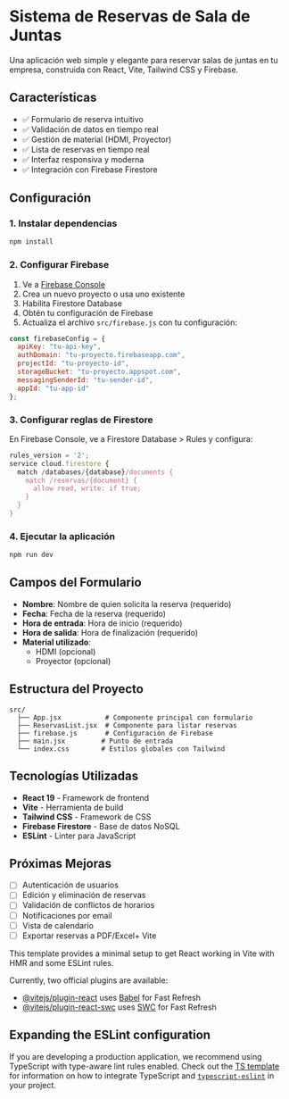 # Sistema de Reservas de Sala de Juntas

Una aplicación web simple y elegante para reservar salas de juntas en tu empresa, construida con React, Vite, Tailwind CSS y Firebase.

## Características

- ✅ Formulario de reserva intuitivo
- ✅ Validación de datos en tiempo real
- ✅ Gestión de material (HDMI, Proyector)
- ✅ Lista de reservas en tiempo real
- ✅ Interfaz responsiva y moderna
- ✅ Integración con Firebase Firestore

## Configuración

### 1. Instalar dependencias

```bash
npm install
```

### 2. Configurar Firebase

1. Ve a [Firebase Console](https://console.firebase.google.com/)
2. Crea un nuevo proyecto o usa uno existente
3. Habilita Firestore Database
4. Obtén tu configuración de Firebase
5. Actualiza el archivo `src/firebase.js` con tu configuración:

```javascript
const firebaseConfig = {
  apiKey: "tu-api-key",
  authDomain: "tu-proyecto.firebaseapp.com",
  projectId: "tu-proyecto-id",
  storageBucket: "tu-proyecto.appspot.com",
  messagingSenderId: "tu-sender-id",
  appId: "tu-app-id"
};
```

### 3. Configurar reglas de Firestore

En Firebase Console, ve a Firestore Database > Rules y configura:

```javascript
rules_version = '2';
service cloud.firestore {
  match /databases/{database}/documents {
    match /reservas/{document} {
      allow read, write: if true;
    }
  }
}
```

### 4. Ejecutar la aplicación

```bash
npm run dev
```

## Campos del Formulario

- **Nombre**: Nombre de quien solicita la reserva (requerido)
- **Fecha**: Fecha de la reserva (requerido)
- **Hora de entrada**: Hora de inicio (requerido)
- **Hora de salida**: Hora de finalización (requerido)
- **Material utilizado**: 
  - HDMI (opcional)
  - Proyector (opcional)

## Estructura del Proyecto

```
src/
  ├── App.jsx           # Componente principal con formulario
  ├── ReservasList.jsx  # Componente para listar reservas
  ├── firebase.js       # Configuración de Firebase
  ├── main.jsx         # Punto de entrada
  └── index.css        # Estilos globales con Tailwind
```

## Tecnologías Utilizadas

- **React 19** - Framework de frontend
- **Vite** - Herramienta de build
- **Tailwind CSS** - Framework de CSS
- **Firebase Firestore** - Base de datos NoSQL
- **ESLint** - Linter para JavaScript

## Próximas Mejoras

- [ ] Autenticación de usuarios
- [ ] Edición y eliminación de reservas
- [ ] Validación de conflictos de horarios
- [ ] Notificaciones por email
- [ ] Vista de calendario
- [ ] Exportar reservas a PDF/Excel+ Vite

This template provides a minimal setup to get React working in Vite with HMR and some ESLint rules.

Currently, two official plugins are available:

- [@vitejs/plugin-react](https://github.com/vitejs/vite-plugin-react/blob/main/packages/plugin-react) uses [Babel](https://babeljs.io/) for Fast Refresh
- [@vitejs/plugin-react-swc](https://github.com/vitejs/vite-plugin-react/blob/main/packages/plugin-react-swc) uses [SWC](https://swc.rs/) for Fast Refresh

## Expanding the ESLint configuration

If you are developing a production application, we recommend using TypeScript with type-aware lint rules enabled. Check out the [TS template](https://github.com/vitejs/vite/tree/main/packages/create-vite/template-react-ts) for information on how to integrate TypeScript and [`typescript-eslint`](https://typescript-eslint.io) in your project.
